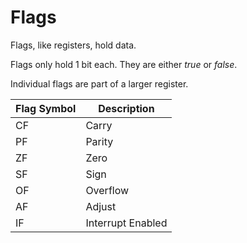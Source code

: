 # Flags

Flags, like registers, hold data.

Flags only hold 1 bit each. They are either *true* or *false*.

Individual flags are part of a larger register.

| Flag Symbol | Description |
|---|---|
| CF | Carry |
| PF | Parity |
| ZF | Zero |
| SF | Sign |
| OF | Overflow |
| AF | Adjust |
| IF | Interrupt Enabled |
